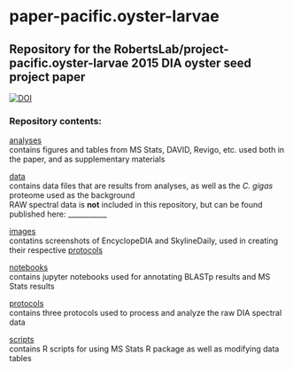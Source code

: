 # paper-pacific.oyster-larvae
## Repository for the RobertsLab/project-pacific.oyster-larvae 2015 DIA oyster seed project paper

[![DOI](https://zenodo.org/badge/177673604.svg)](https://zenodo.org/badge/latestdoi/177673604)

### Repository contents: 

[analyses](https://github.com/grace-ac/paper-pacific.oyster-larvae/tree/master/analyses)    
contains figures and tables from MS Stats, DAVID, Revigo, etc. used both in the paper, and as supplementary materials

[data](https://github.com/grace-ac/paper-pacific.oyster-larvae/tree/master/data)    
contains data files that are results from analyses, as well as the _C. gigas_ proteome used as the background   
RAW spectral data is **not** included in this repository, but can be found published here: ___________

[images](https://github.com/grace-ac/paper-pacific.oyster-larvae/tree/master/images)    
contatins screenshots of EncyclopeDIA and SkylineDaily, used in creating their respective [protocols](https://github.com/grace-ac/paper-pacific.oyster-larvae/tree/master/protocols)

[notebooks](https://github.com/grace-ac/paper-pacific.oyster-larvae/tree/master/notebooks)    
contains jupyter notebooks used for annotating BLASTp results and MS Stats results

[protocols](https://github.com/grace-ac/paper-pacific.oyster-larvae/tree/master/protocols)    
contains three protocols used to process and analyze the raw DIA spectral data

[scripts](https://github.com/grace-ac/paper-pacific.oyster-larvae/tree/master/scripts)   
contains R scripts for using MS Stats R package as well as modifying data tables

